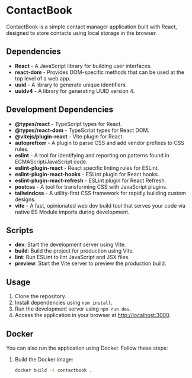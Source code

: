 # ContactBook

ContactBook is a simple contact manager application built with React, designed to store contacts using local storage in the browser.

## Dependencies

- **React** - A JavaScript library for building user interfaces.
- **react-dom** - Provides DOM-specific methods that can be used at the top level of a web app.
- **uuid** - A library to generate unique identifiers.
- **uuidv4** - A library for generating UUID version 4.

## Development Dependencies

- **@types/react** - TypeScript types for React.
- **@types/react-dom** - TypeScript types for React DOM.
- **@vitejs/plugin-react** - Vite plugin for React.
- **autoprefixer** - A plugin to parse CSS and add vendor prefixes to CSS rules.
- **eslint** - A tool for identifying and reporting on patterns found in ECMAScript/JavaScript code.
- **eslint-plugin-react** - React specific linting rules for ESLint.
- **eslint-plugin-react-hooks** - ESLint plugin for React hooks.
- **eslint-plugin-react-refresh** - ESLint plugin for React Refresh.
- **postcss** - A tool for transforming CSS with JavaScript plugins.
- **tailwindcss** - A utility-first CSS framework for rapidly building custom designs.
- **vite** - A fast, opinionated web dev build tool that serves your code via native ES Module imports during development.

## Scripts

- **dev**: Start the development server using Vite.
- **build**: Build the project for production using Vite.
- **lint**: Run ESLint to lint JavaScript and JSX files.
- **preview**: Start the Vite server to preview the production build.

## Usage

1. Clone the repository.
2. Install dependencies using `npm install`.
3. Run the development server using `npm run dev`.
4. Access the application in your browser at [http://localhost:3000](http://localhost:3000).

## Docker

You can also run the application using Docker. Follow these steps:

1. Build the Docker image:
   ```sh
   docker build -t contactbook .
   ```

